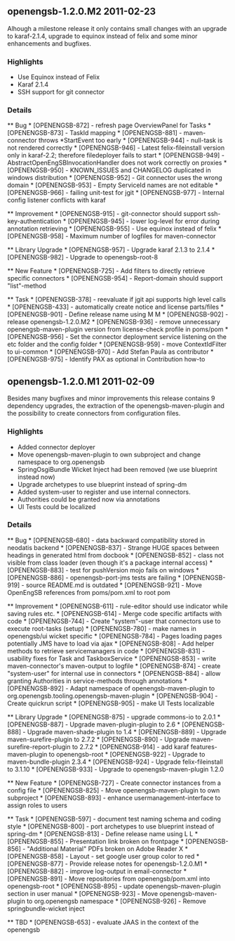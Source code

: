 openengsb-1.2.0.M2 2011-02-23
--------------------------------------------

Alhough a milestone release it only contains small changes with an upgrade to karaf-2.1.4, upgrade to equinox instead of felix and some minor enhancements and bugfixes.

### Highlights
  * Use Equinox instead of Felix
  * Karaf 2.1.4
  * SSH support for git connector

### Details
** Bug
    * [OPENENGSB-872] - refresh page OverviewPanel for Tasks
    * [OPENENGSB-873] - TaskId mapping
    * [OPENENGSB-881] - maven-connector throws *StartEvent too early
    * [OPENENGSB-944] - null-task is not rendered correctly
    * [OPENENGSB-946] - Latest felix-fileinstall version only in karaf-2.2; therefore filedeployer fails to start
    * [OPENENGSB-949] - AbstractOpenEngSBInvocationHandler does not work correctly on proxies
    * [OPENENGSB-950] - KNOWN_ISSUES and CHANGELOG duplicated in windows distribution
    * [OPENENGSB-952] - Git connector uses the wrong domain
    * [OPENENGSB-953] - Empty ServiceId names are not editable
    * [OPENENGSB-966] - failing unit-test for jgit
    * [OPENENGSB-977] - Internal config listener conflicts with karaf

** Improvement
    * [OPENENGSB-915] - git-connector should support ssh-key-authentication
    * [OPENENGSB-945] - lower log-level for error during annotation retrieving
    * [OPENENGSB-955] - Use equinox instead of felix
    * [OPENENGSB-958] - Maximum number of logfiles for maven-connector

** Library Upgrade
    * [OPENENGSB-957] - Upgrade karaf 2.1.3 to 2.1.4
    * [OPENENGSB-982] - Upgrade to openengsb-root-8

** New Feature
    * [OPENENGSB-725] - Add filters to directly retrieve specific connectors
    * [OPENENGSB-954] - Report-domain should support "list"-method

** Task
    * [OPENENGSB-378] - reevaluate if jgit api supports high level calls
    * [OPENENGSB-433] - automatically create notice and license parts/files
    * [OPENENGSB-901] - Define release name using M M
    * [OPENENGSB-902] - release openengsb-1.2.0.M2
    * [OPENENGSB-936] - remove unnecessary openengsb-maven-plugin version from license-check profile in poms/pom
    * [OPENENGSB-956] - Set the connector deployment service listening on the etc folder and the config folder
    * [OPENENGSB-959] - move ContextIdFilter to ui-common
    * [OPENENGSB-970] - Add Stefan Paula as contributor
    * [OPENENGSB-975] - Identify PAX as optional in Contribution how-to


openengsb-1.2.0.M1 2011-02-09
--------------------------------------------

Besides many bugfixes and minor improvements this release contains 9 dependency upgrades, the extraction of the openengsb-maven-plugin and the possibility to create connectors from configuration files.

### Highlights
  * Added connector deployer
  * Move openengsb-maven-plugin to own subproject and change namespace to org.openengsb
  * SpringOsgiBundle Wicket Inject had been removed (we use blueprint instead now)
  * Upgrade archetypes to use blueprint instead of spring-dm
  * Added system-user to register and use internal connectors.
  * Authorities could be granted now via annotations
  * UI Tests could be localized

### Details
** Bug
    * [OPENENGSB-680] - data backward compatibility stored in neodatis backend
    * [OPENENGSB-837] - Strange HUGE spaces between headings in generated html from docbook
    * [OPENENGSB-852] - class not visible from class loader (even though it's a package internal access)
    * [OPENENGSB-883] - test for pushVersion mojo fails on windows
    * [OPENENGSB-886] - openengsb-port-jms tests are failing
    * [OPENENGSB-919] - source README.md is outdated
    * [OPENENGSB-921] - Move OpenEngSB references from poms/pom.xml to root pom

** Improvement
    * [OPENENGSB-611] - rule-editor should use indicator while saving rules etc.
    * [OPENENGSB-614] - Merge code specific artifacts with code
    * [OPENENGSB-744] - Create "system"-user that connectors use to execute root-tasks (setup)
    * [OPENENGSB-780] - make names in openengsb/ui wicket specific
    * [OPENENGSB-784] - Pages loading pages potentially JMS have to load via ajax
    * [OPENENGSB-808] - Add helper methods to retrieve servicemanagers in code
    * [OPENENGSB-831] - usability fixes for Task and TaskboxService
    * [OPENENGSB-853] - write maven-connector's maven-output to logfile
    * [OPENENGSB-874] - create "system-user" for internal use in connectors
    * [OPENENGSB-884] - allow granting Authorities in service-methods through annotations
    * [OPENENGSB-892] - Adapt namespace of openengsb-maven-plugin to org.openengsb.tooling.openengsb-maven-plugin
    * [OPENENGSB-904] - Create quickrun script
    * [OPENENGSB-905] - make UI Tests localizable

** Library Upgrade
    * [OPENENGSB-875] - upgrade commons-io to 2.0.1
    * [OPENENGSB-887] - Upgrade maven-plugin-plugin to 2.6
    * [OPENENGSB-888] - Upgrade maven-shade-plugin to 1.4
    * [OPENENGSB-889] - Upgrade maven-surefire-plugin to 2.7.2
    * [OPENENGSB-890] - Upgrade maven-surefire-report-plugin to 2.7.2
    * [OPENENGSB-914] - add karaf features-maven-plugin to openengsb-root
    * [OPENENGSB-922] - Upgrade to maven-bundle-plugin 2.3.4
    * [OPENENGSB-924] - Upgrade felix-fileinstall to 3.1.10
    * [OPENENGSB-933] - Upgrade to openengsb-maven-plugin 1.2.0

** New Feature
    * [OPENENGSB-727] - Create connector instances from a config file
    * [OPENENGSB-825] - Move openengsb-maven-plugin to own subproject
    * [OPENENGSB-893] - enhance usermanagement-interface to assign roles to users

** Task
    * [OPENENGSB-597] - document test naming schema and coding style
    * [OPENENGSB-800] - port archetypes to use blueprint instead of spring-dm
    * [OPENENGSB-813] - Define release name using L L
    * [OPENENGSB-855] - Presentation link broken on frontpage
    * [OPENENGSB-856] - "Additional Material" PDFs broken on Adobe Reader X
    * [OPENENGSB-858] - Layout - set google user group color to red
    * [OPENENGSB-877] - Provide release notes for openengsb-1.2.0.M1
    * [OPENENGSB-882] - improve log-output in email-connector
    * [OPENENGSB-891] - Move repositories from openengsb/pom.xml into openengsb-root
    * [OPENENGSB-895] - update openengsb-maven-plugin section in user manual
    * [OPENENGSB-923] - Move openengsb-maven-plugin to org.openengsb namespace
    * [OPENENGSB-926] - Remove springbundle-wicket inject

** TBD
    * [OPENENGSB-653] - evaluate JAAS in the context of the openengsb
